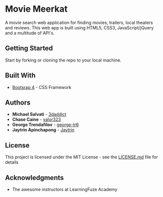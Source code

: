 # Movie Meerkat
A movie search web application for finding movies, trailers, local theaters and reviews. This web app is built using HTML5, CSS3, JavaScript/jQuery and a multitude of API's.

## Getting Started
Start by forking or cloning the repo to your local machine.

## Built With
* [Bootsrap 4](https://getbootstrap.com/) - CSS Framework

## Authors

* **Michael Salvati** - [3daddict](https://github.com/3daddict)
* **Chase Caine** - [valor323](https://github.com/valor323)
* **George Trendafilov** - [george-tr6](https://github.com/george-tr6)
* **Jaytrin Apinchapong** - [Jaytrin](https://github.com/Jaytrin)

## License
This project is licensed under the MIT License - see the [LICENSE.md](LICENSE.md) file for details

## Acknowledgments
* The awesome instructors at LearningFuze Academy
